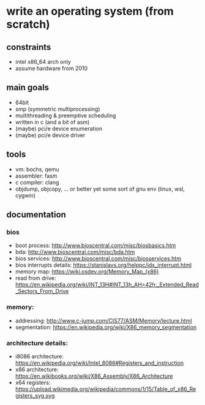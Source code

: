 # write an operating system (from scratch)

## constraints
- intel x86_64 arch only
- assume hardware from 2010

## main goals
- 64bit
- smp (symmetric multiprocessing)
- multithreading & preemptive scheduling
- written in c (and a bit of asm)
- (maybe) pci/e device enumeration
- (maybe) pci/e device driver

## tools
- vm: bochs, qemu
- assembler: fasm
- c compiler: clang
- objdump, objcopy, ... or better yet some sort of gnu env (linux, wsl, cygwin)

## documentation
### bios
- boot process: http://www.bioscentral.com/misc/biosbasics.htm
- bda: http://www.bioscentral.com/misc/bda.htm
- bios services: http://www.bioscentral.com/misc/biosservices.htm
- bios interrupts details: https://stanislavs.org/helppc/idx_interrupt.html
- memory map: https://wiki.osdev.org/Memory_Map_(x86)
- read from drive: https://en.wikipedia.org/wiki/INT_13H#INT_13h_AH=42h:_Extended_Read_Sectors_From_Drive

### memory:
- addressing: http://www.c-jump.com/CIS77/ASM/Memory/lecture.html
- segmentation: https://en.wikipedia.org/wiki/X86_memory_segmentation

### architecture details:
- i8086 architecture: https://en.wikipedia.org/wiki/Intel_8086#Registers_and_instruction
- x86 architecture: https://en.wikibooks.org/wiki/X86_Assembly/X86_Architecture
- x64 registers: https://upload.wikimedia.org/wikipedia/commons/1/15/Table_of_x86_Registers_svg.svg